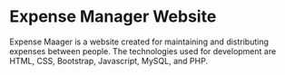 # Expense Manager Website

Expense Maager is a website created for maintaining and distributing expenses between people. The technologies used for development are HTML, CSS, Bootstrap, Javascript, MySQL, and PHP.
